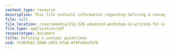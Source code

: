 ```yaml
---
content_type: resource
description: This file contains information regarding defining a concept guidelines.
file: null
file_location: /coursemedia/21g-228-advanced-workshop-in-writing-for-social-sciences-and-architecture-els-spring-2007/3fd6f6422048a8555fa88f9fe6ba7b78_MIT21G.228S07_definition.pdf
file_type: application/pdf
resourcetype: Document
title: Defining a concept guidelines
uid: 3fd6f642-2048-a855-5fa8-8f9fe6ba7b78
---
```

